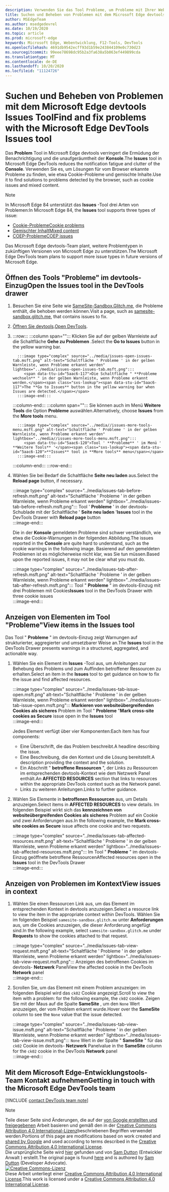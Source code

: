 ```yaml
---
description: Verwenden Sie das Tool Probleme, um Probleme mit Ihrer Website zu finden und zu beheben.
title: Suchen und Beheben von Problemen mit dem Microsoft Edge devtools Issues Tool
author: MSEdgeTeam
ms.author: msedgedevrel
ms.date: 10/19/2020
ms.topic: article
ms.prod: microsoft-edge
keywords: Microsoft Edge, Webentwicklung, F12-Tools, DevTools
ms.openlocfilehash: 4691db9542ecff93d1b59e243844109e0c730d23
ms.sourcegitcommit: 99eee78698dc95b2a3fa638a5b063ef449899cda
ms.translationtype: MT
ms.contentlocale: de-DE
ms.lasthandoff: 10/20/2020
ms.locfileid: "11124726"
---
```

<!-- Copyright Sam Dutton 

   Licensed under the Apache License, Version 2.0 (the "License");
   you may not use this file except in compliance with the License.
   You may obtain a copy of the License at

       https://www.apache.org/licenses/LICENSE-2.0

   Unless required by applicable law or agreed to in writing, software
   distributed under the License is distributed on an "AS IS" BASIS,
   WITHOUT WARRANTIES OR CONDITIONS OF ANY KIND, either express or implied.
   See the License for the specific language governing permissions and
   limitations under the License.  -->  

# <span data-ttu-id="5aac6-104">Suchen und Beheben von Problemen mit dem Microsoft Edge devtools Issues Tool</span><span class="sxs-lookup"><span data-stu-id="5aac6-104">Find and fix problems with the Microsoft Edge DevTools Issues tool</span></span>  

<span data-ttu-id="5aac6-105">Das **Problem** Tool in Microsoft Edge devtools verringert die Ermüdung der Benachrichtigung und die unaufgeräumtheit der **Konsole**.</span><span class="sxs-lookup"><span data-stu-id="5aac6-105">The **Issues** tool in Microsoft Edge DevTools reduces the notification fatigue and clutter of the **Console**.</span></span>  <span data-ttu-id="5aac6-106">Verwenden Sie es, um Lösungen für vom Browser erkannte Probleme zu finden, wie etwa Cookie-Probleme und gemischte Inhalte.</span><span class="sxs-lookup"><span data-stu-id="5aac6-106">Use it to find solutions to problems detected by the browser, such as cookie issues and mixed content.</span></span>  

> [!NOTE]
> <span data-ttu-id="5aac6-107">In Microsoft Edge 84 unterstützt das **Issues** -Tool drei Arten von Problemen:</span><span class="sxs-lookup"><span data-stu-id="5aac6-107">In Microsoft Edge 84, the **Issues** tool supports three types of issue:</span></span>  
> *   [<span data-ttu-id="5aac6-108">Cookie-Probleme</span><span class="sxs-lookup"><span data-stu-id="5aac6-108">Cookie problems</span></span>][MDNSameSiteCookies]  
> *   [<span data-ttu-id="5aac6-109">Gemischter Inhalt</span><span class="sxs-lookup"><span data-stu-id="5aac6-109">Mixed content</span></span>][MDNMixedContent]  
> *   [<span data-ttu-id="5aac6-110">COEP-Probleme</span><span class="sxs-lookup"><span data-stu-id="5aac6-110">COEP issues</span></span>][W3CCOEPSpec]
> 
> <span data-ttu-id="5aac6-111">Das Microsoft Edge devtools-Team plant, weitere Problemtypen in zukünftigen Versionen von Microsoft Edge zu unterstützen.</span><span class="sxs-lookup"><span data-stu-id="5aac6-111">The Microsoft Edge DevTools team plans to support more issue types in future versions of Microsoft Edge.</span></span>  

## <span data-ttu-id="5aac6-112">Öffnen des Tools "Probleme" im devtools-Einzug</span><span class="sxs-lookup"><span data-stu-id="5aac6-112">Open the Issues tool in the DevTools drawer</span></span>  

1.  <span data-ttu-id="5aac6-113">Besuchen Sie eine Seite wie [SameSite-Sandbox.Glitch.me][GlitchSamesiteSandbox], die Probleme enthält, die behoben werden können.</span><span class="sxs-lookup"><span data-stu-id="5aac6-113">Visit a page, such as [samesite-sandbox.glitch.me][GlitchSamesiteSandbox], that contains issues to fix.</span></span>  
1.  <span data-ttu-id="5aac6-114">[Öffnen Sie devtools][DevtoolsOpen].</span><span class="sxs-lookup"><span data-stu-id="5aac6-114">[Open DevTools][DevtoolsOpen].</span></span>  
1.  :::row:::
       :::column span="":::
          <span data-ttu-id="5aac6-115">Klicken Sie auf der gelben Warnleiste auf die Schaltfläche **Gehe zu Problemen** .</span><span class="sxs-lookup"><span data-stu-id="5aac6-115">Select the **Go to Issues** button in the yellow warning bar.</span></span>  
          
          :::image type="complex" source="../media/issues-open-issues-tab.msft.png" alt-text="Schaltfläche ' Probleme ' in der gelben Warnleiste, wenn Probleme erkannt werden" lightbox="../media/issues-open-issues-tab.msft.png":::
             <span data-ttu-id="5aac6-117">Die Schaltfläche " **Probleme wechseln** " in der gelben Warnleiste, wenn Probleme erkannt werden.</span><span class="sxs-lookup"><span data-stu-id="5aac6-117">The **Go to Issues** button in the yellow warning bar when Issues are detected.</span></span>  
          :::image-end:::  
       :::column-end:::
       :::column span="":::
          <span data-ttu-id="5aac6-118">Sie können auch im Menü **Weitere Tools** die Option **Probleme** auswählen.</span><span class="sxs-lookup"><span data-stu-id="5aac6-118">Alternatively, choose **Issues** from the **More tools** menu.</span></span>  
          
          :::image type="complex" source="../media//issues-more-tools-menu.msft.png" alt-text="Schaltfläche ' Probleme ' in der gelben Warnleiste, wenn Probleme erkannt werden" lightbox="../media//issues-more-tools-menu.msft.png":::
             <span data-ttu-id="5aac6-120">Tool ' **Probleme** ' im Menü ' **Weitere Tools** '</span><span class="sxs-lookup"><span data-stu-id="5aac6-120">**Issues** tool in **More tools** menu</span></span>  
          :::image-end:::  
       :::column-end:::
    :::row-end:::
    
1.  <span data-ttu-id="5aac6-121">Wählen Sie bei Bedarf die Schaltfläche **Seite neu laden** aus.</span><span class="sxs-lookup"><span data-stu-id="5aac6-121">Select the **Reload page** button, if necessary.</span></span>  
    
    :::image type="complex" source="../media/issues-tab-before-refresh.msft.png" alt-text="Schaltfläche ' Probleme ' in der gelben Warnleiste, wenn Probleme erkannt werden" lightbox="../media/issues-tab-before-refresh.msft.png":::
       <span data-ttu-id="5aac6-123">Tool ' **Probleme** ' in der devtools-Schublade mit der Schaltfläche ' **Seite neu laden** '</span><span class="sxs-lookup"><span data-stu-id="5aac6-123">**Issues** tool in the DevTools Drawer with **Reload page** button</span></span>  
    :::image-end:::  

    <span data-ttu-id="5aac6-124">Die in der **Konsole** gemeldeten Probleme sind schwer verständlich, wie etwa die Cookie-Warnungen in der folgenden Abbildung.</span><span class="sxs-lookup"><span data-stu-id="5aac6-124">The issues reported in the **Console** are quite hard to understand, such as the cookie warnings in the following image.</span></span>  <span data-ttu-id="5aac6-125">Basierend auf den gemeldeten Problemen ist es möglicherweise nicht klar, was Sie tun müssen.</span><span class="sxs-lookup"><span data-stu-id="5aac6-125">Based upon the reported issues, it may not be clear what you must do.</span></span>  
    
    :::image type="complex" source="../media/issues-tab-after-refresh.msft.png" alt-text="Schaltfläche ' Probleme ' in der gelben Warnleiste, wenn Probleme erkannt werden" lightbox="../media/issues-tab-after-refresh.msft.png":::
       <span data-ttu-id="5aac6-127">Tool " **Probleme** " im devtools-Einzug mit drei Problemen mit Cookies</span><span class="sxs-lookup"><span data-stu-id="5aac6-127">**Issues** tool in the DevTools Drawer with three cookie issues</span></span>  
    :::image-end:::  
    
## <span data-ttu-id="5aac6-128">Anzeigen von Elementen im Tool "Probleme"</span><span class="sxs-lookup"><span data-stu-id="5aac6-128">View items in the Issues tool</span></span>  

<span data-ttu-id="5aac6-129">Das Tool " **Probleme** " im devtools-Einzug zeigt Warnungen auf strukturierter, aggregierter und umsetzbarer Weise an.</span><span class="sxs-lookup"><span data-stu-id="5aac6-129">The **Issues** tool in the DevTools Drawer presents warnings in a structured, aggregated, and actionable way.</span></span>  

1.  <span data-ttu-id="5aac6-130">Wählen Sie ein Element im **Issues** -Tool aus, um Anleitungen zur Behebung des Problems und zum Auffinden betroffener Ressourcen zu erhalten.</span><span class="sxs-lookup"><span data-stu-id="5aac6-130">Select an item in the **Issues** tool to get guidance on how to fix the issue and find affected resources.</span></span>  
    
    :::image type="complex" source="../media/issues-tab-issue-open.msft.png" alt-text="Schaltfläche ' Probleme ' in der gelben Warnleiste, wenn Probleme erkannt werden" lightbox="../media/issues-tab-issue-open.msft.png":::
       <span data-ttu-id="5aac6-132">**Markieren von websiteübergreifenden Cookies als sicheres** Problem im Tool " **Probleme** "</span><span class="sxs-lookup"><span data-stu-id="5aac6-132">**Mark cross-site cookies as Secure** issue open in the **Issues** tool</span></span>  
    :::image-end:::  
    
    <span data-ttu-id="5aac6-133">Jedes Element verfügt über vier Komponenten:</span><span class="sxs-lookup"><span data-stu-id="5aac6-133">Each item has four components:</span></span>  
    
    *   <span data-ttu-id="5aac6-134">Eine Überschrift, die das Problem beschreibt.</span><span class="sxs-lookup"><span data-stu-id="5aac6-134">A headline describing the issue.</span></span>  
    *   <span data-ttu-id="5aac6-135">Eine Beschreibung, die den Kontext und die Lösung bereitstellt.</span><span class="sxs-lookup"><span data-stu-id="5aac6-135">A description providing the context and the solution.</span></span>  
    *   <span data-ttu-id="5aac6-136">Ein Abschnitt " **betroffene Ressourcen** ", der Links zu Ressourcen im entsprechenden devtools-Kontext wie dem Netzwerk Panel enthält.</span><span class="sxs-lookup"><span data-stu-id="5aac6-136">An **AFFECTED RESOURCES** section that links to resources within the appropriate DevTools context such as the Network panel.</span></span>  
    *   <span data-ttu-id="5aac6-137">Links zu weiteren Anleitungen.</span><span class="sxs-lookup"><span data-stu-id="5aac6-137">Links to further guidance.</span></span>  
    
1.  <span data-ttu-id="5aac6-138">Wählen Sie Elemente in **betroffenen Ressourcen** aus, um Details anzuzeigen.</span><span class="sxs-lookup"><span data-stu-id="5aac6-138">Select items in **AFFECTED RESOURCES** to view details.</span></span>  <span data-ttu-id="5aac6-139">Im folgenden Beispiel wirkt sich das **kennzeichnen von websiteübergreifenden Cookies als sicheres** Problem auf ein Cookie und zwei Anforderungen aus.</span><span class="sxs-lookup"><span data-stu-id="5aac6-139">In the following example, the **Mark cross-site cookies as Secure** issue affects one cookie and two requests.</span></span>  
    
    :::image type="complex" source="../media/issues-tab-affected-resources.msft.png" alt-text="Schaltfläche ' Probleme ' in der gelben Warnleiste, wenn Probleme erkannt werden" lightbox="../media/issues-tab-affected-resources.msft.png":::
       <span data-ttu-id="5aac6-141">Im Tool " **Probleme** " im devtools-Einzug geöffnete betroffene Ressourcen</span><span class="sxs-lookup"><span data-stu-id="5aac6-141">Affected resources open in the **Issues** tool in the DevTools Drawer</span></span>  
    :::image-end:::  
    
## <span data-ttu-id="5aac6-142">Anzeigen von Problemen im Kontext</span><span class="sxs-lookup"><span data-stu-id="5aac6-142">View issues in context</span></span>  

1.  <span data-ttu-id="5aac6-143">Wählen Sie einen Ressourcen Link aus, um das Element im entsprechenden Kontext in devtools anzuzeigen.</span><span class="sxs-lookup"><span data-stu-id="5aac6-143">Select a resource link to view the item in the appropriate context within DevTools.</span></span>  <span data-ttu-id="5aac6-144">Wählen Sie im folgenden Beispiel `samesite-sandbox.glitch.me` unter **Anforderungen** aus, um die Cookies anzuzeigen, die dieser Anforderung angefügt sind.</span><span class="sxs-lookup"><span data-stu-id="5aac6-144">In the following example, select `samesite-sandbox.glitch.me` under **Requests** to show the cookies attached to that request.</span></span>  
    
    :::image type="complex" source="../media/issues-tab-view-request.msft.png" alt-text="Schaltfläche ' Probleme ' in der gelben Warnleiste, wenn Probleme erkannt werden" lightbox="../media/issues-tab-view-request.msft.png":::
       <span data-ttu-id="5aac6-146">Anzeigen des betroffenen Cookies im devtools- **Netzwerk** Panel</span><span class="sxs-lookup"><span data-stu-id="5aac6-146">View the affected cookie in the DevTools **Network** panel</span></span>  
    :::image-end:::  

1.  <span data-ttu-id="5aac6-147">Scrollen Sie, um das Element mit einem Problem anzuzeigen: im folgenden Beispiel wird das `ck02` Cookie angezeigt.</span><span class="sxs-lookup"><span data-stu-id="5aac6-147">Scroll to view the item with a problem: for the following example, the `ck02` cookie.</span></span>  <span data-ttu-id="5aac6-148">Zeigen Sie mit der Maus auf die Spalte **SameSite** , um den `None` Wert anzuzeigen, der vom Problem erkannt wurde.</span><span class="sxs-lookup"><span data-stu-id="5aac6-148">Hover over the **SameSite** column to see the `None` value that the issue detected.</span></span>  
    
    :::image type="complex" source="../media/issues-tab-view-issue.msft.png" alt-text="Schaltfläche ' Probleme ' in der gelben Warnleiste, wenn Probleme erkannt werden" lightbox="../media/issues-tab-view-issue.msft.png":::
       `None` <span data-ttu-id="5aac6-150">Wert in der Spalte " **SameSite** " für das `ck02` Cookie im devtools- **Netzwerk** Panel</span><span class="sxs-lookup"><span data-stu-id="5aac6-150">value in the **SameSite** column for the `ck02` cookie in the DevTools **Network** panel</span></span>  
    :::image-end:::  

## <span data-ttu-id="5aac6-151">Mit dem Microsoft Edge-Entwicklungstools-Team Kontakt aufnehmen</span><span class="sxs-lookup"><span data-stu-id="5aac6-151">Getting in touch with the Microsoft Edge DevTools team</span></span>  

[!INCLUDE [contact DevTools team note](../includes/contact-devtools-team-note.md)]  

<!-- links -->  

[DevtoolsOpen]: ../open.md "Öffnen Sie Microsoft Edge devtools | Microsoft docs"  

[GlitchSamesiteSandbox]: https://samesite-sandbox.glitch.me "SameSite-Cookie-Tests | Glitch"  

[MDNSameSiteCookies]: https://developer.mozilla.org/docs/Web/HTTP/Headers/Set-Cookie/SameSite "SameSite Cookies | MDN"  
[MDNMixedContent]: https://developer.mozilla.org/docs/Web/Security/Mixed_content "Gemischter Inhalt | MDN"  

[W3CCOEPSpec]: https://wicg.github.io/cross-origin-embedder-policy "Richtlinien für die übergreifende Einbettung | Webinkubator-Community-Gruppe"  

> [!NOTE]
> <span data-ttu-id="5aac6-157">Teile dieser Seite sind Änderungen, die auf der [von Google erstellten und freigegebenen][GoogleSitePolicies] Arbeit basieren und gemäß den in der [Creative Commons Attribution 4,0 International-Lizenz][CCA4IL]beschriebenen Begriffen verwendet werden.</span><span class="sxs-lookup"><span data-stu-id="5aac6-157">Portions of this page are modifications based on work created and [shared by Google][GoogleSitePolicies] and used according to terms described in the [Creative Commons Attribution 4.0 International License][CCA4IL].</span></span>  
> <span data-ttu-id="5aac6-158">Die ursprüngliche Seite wird [hier](https://developers.google.com/web/tools/chrome-devtools/issues/index) gefunden und von [Sam Dutton][SamDutton] (Entwickler Anwalt \) erstellt.</span><span class="sxs-lookup"><span data-stu-id="5aac6-158">The original page is found [here](https://developers.google.com/web/tools/chrome-devtools/issues/index) and is authored by [Sam Dutton][SamDutton] \(Developer Advocate\).</span></span>  
[![Creative Commons-Lizenz][CCby4Image]][CCA4IL]  
<span data-ttu-id="5aac6-160">Diese Arbeit unterliegt einer [Creative Commons Attribution 4.0 International License][CCA4IL].</span><span class="sxs-lookup"><span data-stu-id="5aac6-160">This work is licensed under a [Creative Commons Attribution 4.0 International License][CCA4IL].</span></span>  

[CCA4IL]: https://creativecommons.org/licenses/by/4.0  
[CCby4Image]: https://i.creativecommons.org/l/by/4.0/88x31.png  
[GoogleSitePolicies]: https://developers.google.com/terms/site-policies  
[KayceBasques]: https://developers.google.com/web/resources/contributors/kaycebasques  
[SamDutton]: https://developers.google.com/web/resources/contributors/samdutton  
